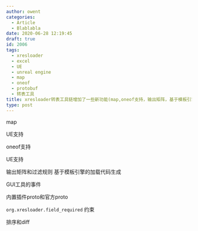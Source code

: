 ```yaml
---
author: owent
categories:
  - Article
  - Blablabla
date: 2020-06-28 12:19:45
draft: true
id: 2006
tags: 
  - xresloader
  - excel
  - UE
  - unreal engine
  - map
  - oneof
  - protobuf
  - 转表工具
title: xresloader转表工具链增加了一些新功能(map,oneof支持，输出矩阵，基于模板引擎的加载代码生成等)
type: post
---
```


map

UE支持

oneof支持

UE支持

输出矩阵和过滤规则
基于模板引擎的加载代码生成


GUI工具的事件

内置插件proto和官方proto

```org.xresloader.field_required``` 约束

排序和diff

[1]: https://github.com/xresloader/